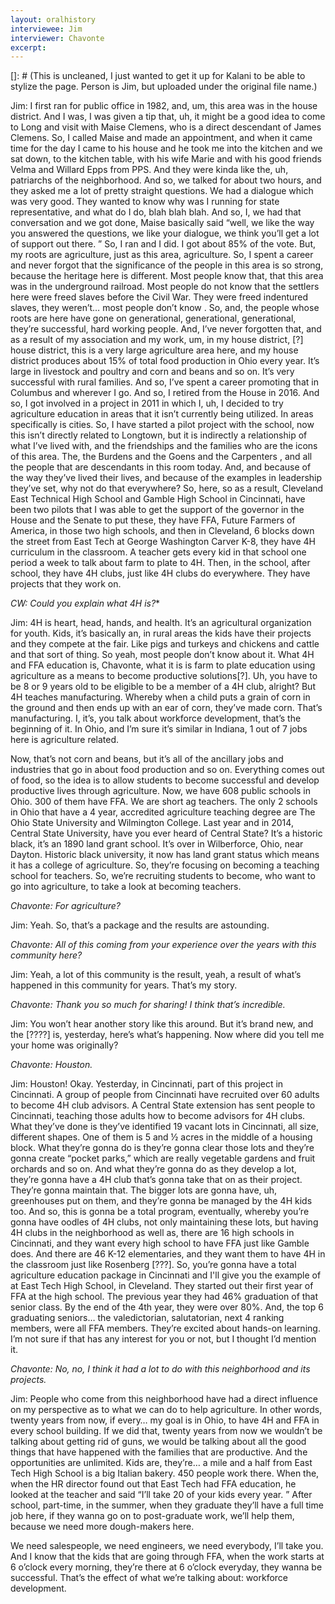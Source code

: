 ```yaml
---
layout: oralhistory
interviewee: Jim
interviewer: Chavonte
excerpt:
---
```


[]: # (This is uncleaned, I just wanted to get it up for Kalani to be able to stylize the page. Person is Jim, but uploaded under the original file name.)

Jim: I first ran for public office in 1982, and, um, this area was in the house district. And I was, I was given a tip that, uh, it might be a good idea to come to Long and visit with Maise Clemens, who is a direct descendant of James Clemens. So, I called Maise and made an appointment, and when it came time for the day I came to his house and he took me into the kitchen and we sat down, to the kitchen table, with his wife Marie and with his good friends Velma and Willard Epps from PPS. And they were kinda like the, uh, patriarchs of the neighborhood. And so, we talked for about two hours, and they asked me a lot of pretty straight questions. We had a dialogue which was very good. They wanted to know why was I running for state representative, and what do I do, blah blah blah. And so, I, we had that conversation and we got done, Maise basically said “well, we like the way you answered the questions, we like your dialogue, we think you’ll get a lot of support out there. ” So, I ran and I did. I got about 85% of the vote. But, my roots are agriculture, just as this area, agriculture. So, I spent a career and never forgot that the significance of the people in this area is so strong, because the heritage here is different. Most people know that, that this area was in the underground railroad. Most people do not know that the settlers here were freed slaves before the Civil War. They were freed indentured slaves, they weren’t… most people don’t know . So, and, the people whose roots are here have gone on generational, generational, generational, they’re successful, hard working people. And, I’ve never forgotten that, and as a result of my association and my work, um, in my house district, [?] house district, this is a very large agriculture area here, and my house district produces about 15% of total food production in Ohio every year. It’s large in livestock and poultry and corn and beans and so on. It’s very successful with rural families. And so, I’ve spent a career promoting that in Columbus and wherever I go. And so, I retired from the House in 2016. And so, I got involved in a project in 2011 in which I, uh, I decided to try agriculture education in areas that it isn’t currently being utilized. In areas specifically is cities. So, I have started a pilot project with the school, now this isn’t directly related to Longtown, but it is indirectly a relationship of what I’ve lived with, and the friendships and the families who are the icons of this area. The, the Burdens and the Goens and the Carpenters , and all the people that are descendants in this room today. And, and because of the way they’ve lived their lives, and because of the examples in leadership they’ve set, why not do that everywhere? So, here, so as a result, Cleveland East Technical High School and Gamble High School in Cincinnati, have been two pilots that I was able to get the support of the governor in the House and the Senate to put these, they have FFA, Future Farmers of America, in those two high schools, and then in Cleveland, 6 blocks down the street from East Tech at George Washington Carver K-8, they have 4H curriculum in the classroom. A teacher gets every kid in that school one period a week to talk about farm to plate to 4H. Then, in the school, after school, they have 4H clubs, just like 4H clubs do everywhere. They have projects that they work on.

*CW: Could you explain what 4H is?**

Jim: 4H is heart, head, hands, and health. It’s an agricultural organization for youth. Kids, it’s basically an, in rural areas the kids have their projects and they compete at the fair. Like pigs and turkeys and chickens and cattle and that sort of thing. So yeah, most people don’t know about it. What 4H and FFA education is, Chavonte, what it is is farm to plate education using agriculture as a means to become productive solutions[?]. Uh, you have to be 8 or 9 years old to be eligible to be a member of a 4H club, alright? But 4H teaches manufacturing. Whereby when a child puts a grain of corn in the ground and then ends up with an ear of corn, they’ve made corn. That’s manufacturing. I, it’s, you talk about workforce development, that’s the beginning of it. In Ohio, and I’m sure it’s similar in Indiana, 1 out of 7 jobs here is agriculture related.

Now, that’s not corn and beans, but it’s all of the ancillary jobs and industries that go in about food production and so on. Everything comes out of food, so the idea is to allow students to become successful and develop productive lives through agriculture. Now, we have 608 public schools in Ohio. 300 of them have FFA. We are short ag teachers. The only 2 schools in Ohio that have a 4 year, accredited agriculture teaching degree are The Ohio State University and Wilmington College. Last year and in 2014, Central State University, have you ever heard of Central State? It’s a historic black, it’s an 1890 land grant school. It’s over in Wilberforce, Ohio, near Dayton. Historic black university, it now has land grant status which means it has a college of agriculture. So, they’re focusing on becoming a teaching school for teachers. So, we’re recruiting students to become, who want to go into agriculture, to take a look at becoming teachers.

*Chavonte: For agriculture?*

Jim: Yeah. So, that’s a package and the results are astounding.

*Chavonte: All of this coming from your experience over the years with this community here?*

Jim: Yeah, a lot of this community is the result, yeah, a result of what’s happened in this community for years. That’s my story.

*Chavonte: Thank you so much for sharing! I think that’s incredible.*

Jim: You won’t hear another story like this around. But it’s brand new, and the [????] is, yesterday, here’s what’s happening. Now where did you tell me your home was originally?

*Chavonte: Houston.*

Jim: Houston! Okay. Yesterday, in Cincinnati, part of this project in Cincinnati. A group of people from Cincinnati have recruited over 60 adults to become 4H club advisors. A Central State extension has sent people to Cincinnati, teaching those adults how to become advisors for 4H clubs. What they’ve done is they’ve identified 19 vacant lots in Cincinnati, all size, different shapes. One of them is 5 and ½ acres in the middle of a housing block. What they’re gonna do is they’re gonna clear those lots and they’re gonna create “pocket parks,” which are really vegetable gardens and fruit orchards and so on. And what they’re gonna do as they develop a lot, they’re gonna have a 4H club that’s gonna take that on as their project. They’re gonna maintain that. The bigger lots are gonna have, uh, greenhouses put on them, and they’re gonna be managed by the 4H kids too. And so, this is gonna be a total program, eventually, whereby you’re gonna have oodles of 4H clubs, not only maintaining these lots, but having 4H clubs in the neighborhood as well as, there are 16 high schools in Cincinnati, and they want every high school to have FFA just like Gamble does. And there are 46 K-12 elementaries, and they want them to have 4H in the classroom just like Rosenberg [???]. So, you’re gonna have a total agriculture education package in Cincinnati and I'll give you the example of at East Tech High School, in Cleveland. They started out their first year of FFA at the high school. The previous year they had 46% graduation of that senior class. By the end of the 4th year, they were over 80%. And, the top 6 graduating seniors… the valedictorian, salutatorian, next 4 ranking members, were all FFA members. They’re excited about hands-on learning. I’m not sure if that has any interest for you or not, but I thought I’d mention it.

*Chavonte: No, no, I think it had a lot to do with this neighborhood and its projects.*

Jim: People who come from this neighborhood have had a direct influence on my perspective as to what we can do to help agriculture. In other words, twenty years from now, if every… my goal is in Ohio, to have 4H and FFA in every school building. If we did that, twenty years from now we wouldn’t be talking about getting rid of guns, we would be talking about all the good things that have happened with the families that are productive. And the opportunities are unlimited. Kids are, they’re… a mile and a half from East Tech High School is a big Italian bakery. 450 people work there. When the, when the HR director found out that East Tech had FFA education, he looked at the teacher and said “I’ll take 20 of your kids every year. ” After school, part-time, in the summer, when they graduate they’ll have a full time job here, if they wanna go on to post-graduate work, we’ll help them, because we need more dough-makers here.

We need salespeople, we need engineers, we need everybody, I’ll take you. And I know that the kids that are going through FFA, when the work starts at 6 o’clock every morning, they’re there at 6 o’clock everyday, they wanna be successful. That’s the effect of what we’re talking about: workforce development. 